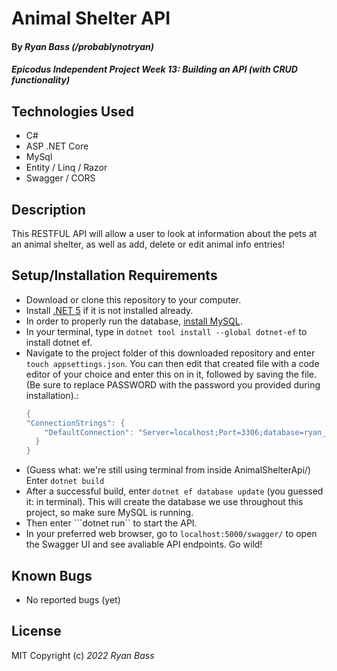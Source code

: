 # Animal Shelter API

#### By _**Ryan Bass** (/probablynotryan)_ 

#### _Epicodus Independent Project Week 13: Building an API (with CRUD functionality)_

## Technologies Used

* C#
* ASP .NET Core
* MySql
* Entity / Linq / Razor
* Swagger / CORS

## Description

This RESTFUL API will allow a user to look at information about the pets at an animal shelter, as well as add, delete or edit animal info entries!

## Setup/Installation Requirements

* Download or clone this repository to your computer.
* Install [.NET 5](https://www.learnhowtoprogram.com/c-and-net/getting-started-with-c/installing-c-and-net) if it is not installed already.
* In order to properly run the database, [install MySQL](https://dev.mysql.com/downloads/mysql/).
* In your terminal, type in ```dotnet tool install --global dotnet-ef``` to install dotnet ef.
* Navigate to the project folder of this downloaded repository and enter ```touch appsettings.json```. You can then edit that created file with a code editor of your choice and enter this on in it, followed by saving the file. (Be sure to replace PASSWORD with the password you provided during installation).: 
  ```csharp
  {
  "ConnectionStrings": {
      "DefaultConnection": "Server=localhost;Port=3306;database=ryan_bass;uid=root;pwd=PASSWORD;"
    }
  } 
  ```
* (Guess what: we're still using terminal from inside AnimalShelterApi/) Enter ```dotnet build```
* After a successful build, enter ```dotnet ef database update``` (you guessed it: in terminal). This will create the database we use throughout this project, so make sure MySQL is running.
* Then enter ```dotnet run`` to start the API.
* In your preferred web browser, go to ```localhost:5000/swagger/``` to open the Swagger UI and see avaliable API endpoints. Go wild!

## Known Bugs

* No reported bugs (yet)

## License

MIT
Copyright (c) _2022_ _Ryan Bass_